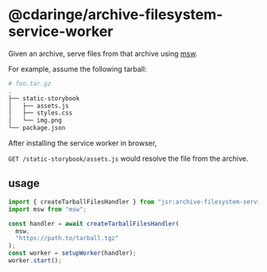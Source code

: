 # @cdaringe/archive-filesystem-service-worker

Given an archive, serve files from that archive using [msw](https://mswjs.io/).

For example, assume the following tarball:

```sh
# foo.tar.gz
.
├── static-storybook
│   ├── assets.js
│   ├── styles.css
│   └── img.png
└── package.json
```

After installing the service worker in browser,

`GET /static-storybook/assets.js` would resolve the file from the archive.

## usage

```ts
import { createTarballFilesHandler } from "jsr:archive-filesystem-service-worker/msw.ts";
import msw from "msw";

const handler = await createTarballFilesHandler(
  msw,
  "https://path.to/tarball.tgz"
);
const worker = setupWorker(handler);
worker.start();
```
